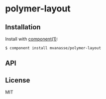 
# polymer-layout

  

## Installation

  Install with [component(1)](http://component.io):

    $ component install mvanasse/polymer-layout

## API



## License

  MIT
